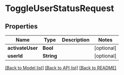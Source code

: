# ToggleUserStatusRequest

## Properties
Name | Type | Description | Notes
------------ | ------------- | ------------- | -------------
**activateUser** | **Bool** |  | [optional] 
**userId** | **String** |  | [optional] 

[[Back to Model list]](../README.md#documentation-for-models) [[Back to API list]](../README.md#documentation-for-api-endpoints) [[Back to README]](../README.md)


